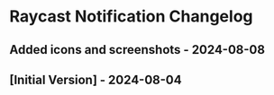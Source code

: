 # Raycast Notification Changelog

## Added icons and screenshots - 2024-08-08

## [Initial Version] - 2024-08-04